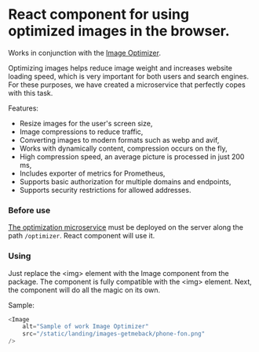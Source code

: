 # React component for using optimized images in the browser.

Works in conjunction with the [Image Optimizer](https://github.com/MobileTeleSystems/image-optimize).

Optimizing images helps reduce image weight and increases website loading speed, which is very important for both users and search engines. For these purposes, we have created a microservice that perfectly copes with this task.

Features:
- Resize images for the user's screen size,
- Image compressions to reduce traffic,
- Converting images to modern formats such as webp and avif,
- Works with dynamically content, compression occurs on the fly,
- High compression speed, an average picture is processed in just 200 ms,
- Includes exporter of metrics for Prometheus,
- Supports basic authorization for multiple domains and endpoints,
- Supports security restrictions for allowed addresses.

### Before use
[The optimization microservice](https://github.com/MobileTeleSystems/image-optimize) must be deployed on the server along the path `/optimizer`. React component will use it.

### Using

Just replace the \<img\> element with the Image component from the package. The component is fully compatible with the \<img\> element. Next, the component will do all the magic on its own.

Sample:
```typescript
<Image
    alt="Sample of work Image Optimizer"
    src="/static/landing/images-getmeback/phone-fon.png"
/>
```
